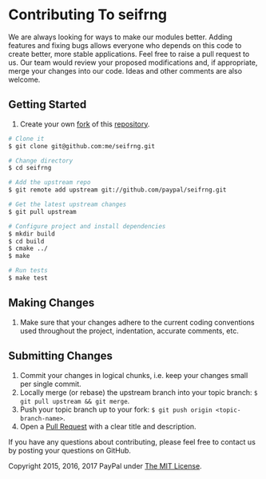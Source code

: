 # Contributing To seifrng

We are always looking for ways to make our modules better. Adding features and fixing bugs allows everyone who depends
on this code to create better, more stable applications.
Feel free to raise a pull request to us. Our team would review your proposed modifications and, if appropriate, merge
your changes into our code. Ideas and other comments are also welcome.

## Getting Started
1. Create your own [fork](https://help.github.com/articles/fork-a-repo) of this [repository](../../fork).

```bash
# Clone it
$ git clone git@github.com:me/seifrng.git

# Change directory
$ cd seifrng

# Add the upstream repo
$ git remote add upstream git://github.com/paypal/seifrng.git

# Get the latest upstream changes
$ git pull upstream

# Configure project and install dependencies
$ mkdir build
$ cd build
$ cmake ../
$ make

# Run tests
$ make test
```

## Making Changes
1. Make sure that your changes adhere to the current coding conventions used throughout the project, indentation, accurate comments, etc.

## Submitting Changes
1. Commit your changes in logical chunks, i.e. keep your changes small per single commit.
2. Locally merge (or rebase) the upstream branch into your topic branch: `$ git pull upstream && git merge`.
3. Push your topic branch up to your fork: `$ git push origin <topic-branch-name>`.
4. Open a [Pull Request](https://help.github.com/articles/using-pull-requests) with a clear title and description.

If you have any questions about contributing, please feel free to contact us by posting your questions on GitHub.

Copyright 2015, 2016, 2017 PayPal under [The MIT License](LICENSE.md).
